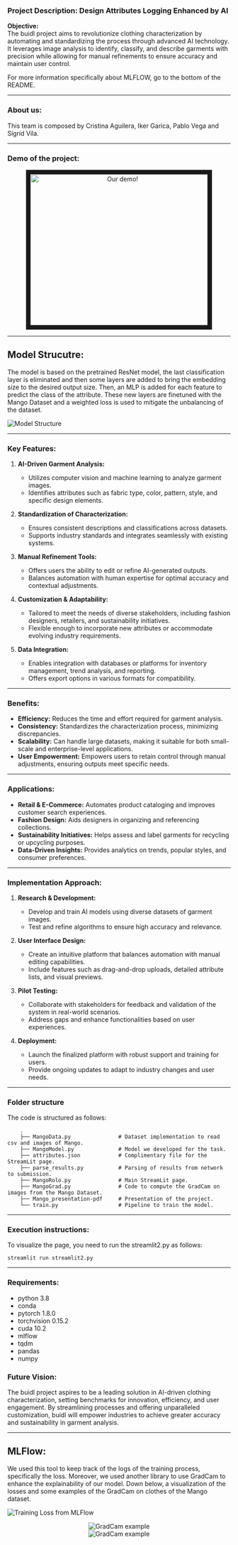 ### Project Description: Design Attributes Logging Enhanced by AI

**Objective:**  
The buidl project aims to revolutionize clothing characterization by automating and standardizing the process through advanced AI technology. It leverages image analysis to identify, classify, and describe garments with precision while allowing for manual refinements to ensure accuracy and maintain user control.

For more information specifically about MLFLOW, go to the bottom of the README.

---


### About us:
This team is composed by Cristina Aguilera, Iker Garica, Pablo Vega and Sígrid Vila.


---


### Demo of the project:

<div style="text-align: center;">
  <a href="http://www.youtube.com/watch?feature=player_embedded&v=2CbmDZ9KB-0" target="_blank">
    <img src="http://img.youtube.com/vi/2CbmDZ9KB-0/0.jpg" 
         alt="Our demo!" width="400" height="340" border="10" />
  </a>
</div>

---


## Model Strucutre:
The model is based on the pretrained ResNet model, the last classification layer is eliminated and then some layers are added to bring the embedding size to the desired output size. Then, an MLP is added for each feature to predict the class of the attribute. These new layers are finetuned with the Mango Dataset and a weighted loss is used to mitigate the unbalancing of the dataset.

![Model Structure](Dibujo_sin_titulo.png)


---

### Key Features:

1. **AI-Driven Garment Analysis:**  
   - Utilizes computer vision and machine learning to analyze garment images.  
   - Identifies attributes such as fabric type, color, pattern, style, and specific design elements.  

2. **Standardization of Characterization:**  
   - Ensures consistent descriptions and classifications across datasets.  
   - Supports industry standards and integrates seamlessly with existing systems.  

3. **Manual Refinement Tools:**  
   - Offers users the ability to edit or refine AI-generated outputs.  
   - Balances automation with human expertise for optimal accuracy and contextual adjustments.  

4. **Customization & Adaptability:**  
   - Tailored to meet the needs of diverse stakeholders, including fashion designers, retailers, and sustainability initiatives.  
   - Flexible enough to incorporate new attributes or accommodate evolving industry requirements.  

5. **Data Integration:**  
   - Enables integration with databases or platforms for inventory management, trend analysis, and reporting.  
   - Offers export options in various formats for compatibility.  

---

### Benefits:

- **Efficiency:** Reduces the time and effort required for garment analysis.  
- **Consistency:** Standardizes the characterization process, minimizing discrepancies.  
- **Scalability:** Can handle large datasets, making it suitable for both small-scale and enterprise-level applications.  
- **User Empowerment:** Empowers users to retain control through manual adjustments, ensuring outputs meet specific needs.  

---

### Applications:

- **Retail & E-Commerce:** Automates product cataloging and improves customer search experiences.  
- **Fashion Design:** Aids designers in organizing and referencing collections.  
- **Sustainability Initiatives:** Helps assess and label garments for recycling or upcycling purposes.  
- **Data-Driven Insights:** Provides analytics on trends, popular styles, and consumer preferences.  

---

### Implementation Approach:

1. **Research & Development:**  
   - Develop and train AI models using diverse datasets of garment images.  
   - Test and refine algorithms to ensure high accuracy and relevance.

2. **User Interface Design:**  
   - Create an intuitive platform that balances automation with manual editing capabilities.  
   - Include features such as drag-and-drop uploads, detailed attribute lists, and visual previews.  

3. **Pilot Testing:**  
   - Collaborate with stakeholders for feedback and validation of the system in real-world scenarios.  
   - Address gaps and enhance functionalities based on user experiences.

4. **Deployment:**  
   - Launch the finalized platform with robust support and training for users.  
   - Provide ongoing updates to adapt to industry changes and user needs.  

---

### Folder structure 
The code is structured as follows:

        .
        ├── MangoData.py               # Dataset implementation to read csv and images of Mango.
        ├── MangoModel.py              # Model we developed for the task.
        ├── attributes.json            # Complimentary file for the StreamLit page.
        ├── parse_results.py           # Parsing of results from network to submission.
        ├── MangoRolo.py               # Main StreamLit page.
        ├── MangoGrad.py               # Code to compute the GradCam on images from the Mango Dataset.
        ├── Mango_presentation-pdf     # Presentation of the project.       
        └── train.py                   # Pipeline to train the model.
      
---
### Execution instructions:
To visualize the page, you need to run the streamlit2.py as follows:
```
streamlit run streamlit2.py
```


---
### Requirements:
- python 3.8
- conda
- pytorch 1.8.0
- torchvision 0.15.2
- cuda 10.2
- mlflow
- tqdm
- pandas
- numpy




### Future Vision:

The buidl project aspires to be a leading solution in AI-driven clothing characterization, setting benchmarks for innovation, efficiency, and user engagement. By streamlining processes and offering unparalleled customization, buidl will empower industries to achieve greater accuracy and sustainability in garment analysis.

---

## MLFlow:
We used this tool to keep track of the logs of the training process, specifically the loss. Moreover, we used another library to use GradCam to enhance the explainability of our model.
Down below, a visualization of the losses and some examples of the GradCam on clothes of the Mango dataset.

![Training Loss from MLFlow](train_loss.png)

<div align="center">
    <img src="gradcam.png" alt="GradCam example">
</div> <div align="center">
    <img src="gradcam1.png" alt="GradCam example">
</div>

